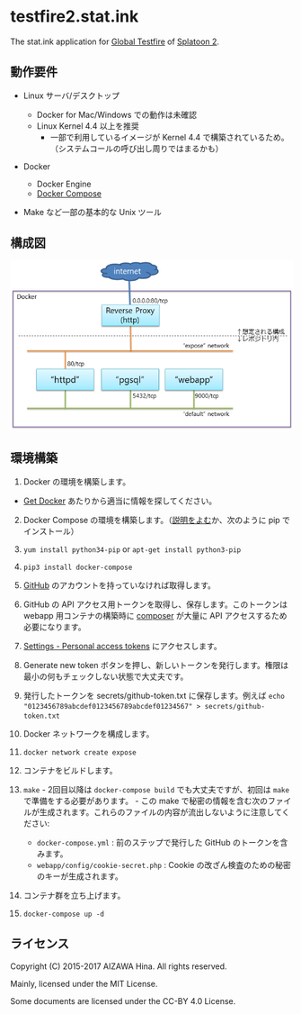 testfire2.stat.ink
==================

The stat.ink application for [Global Testfire](https://twitter.com/SplatoonJP/status/830695378081046528) of [Splatoon 2](https://www.nintendo.co.jp/software/switch/splatoon2/).


動作要件
--------

- Linux サーバ/デスクトップ
  - Docker for Mac/Windows での動作は未確認
  - Linux Kernel 4.4 以上を推奨
    - 一部で利用しているイメージが Kernel 4.4 で構築されているため。（システムコールの呼び出し周りではまるかも）

- Docker
  - Docker Engine
  - [Docker Compose](https://docs.docker.com/compose/)

- Make など一部の基本的な Unix ツール

構成図
------

![](docker/docker-network.png)


環境構築
--------

1. Docker の環境を構築します。
  - [Get Docker](https://www.docker.com/get-docker) あたりから適当に情報を探してください。

2. Docker Compose の環境を構築します。（[説明をよむ](https://docs.docker.com/compose/install/)か、次のように pip でインストール）
  1. `yum install python34-pip` or `apt-get install python3-pip`
  2. `pip3 install docker-compose`

3. [GitHub](https://github.com/) のアカウントを持っていなければ取得します。

4. GitHub の API アクセス用トークンを取得し、保存します。このトークンは webapp 用コンテナの構築時に [composer](https://getcomposer.org/) が大量に API アクセスするため必要になります。
  1. [Settings - Personal access tokens](https://github.com/settings/tokens) にアクセスします。
  2. Generate new token ボタンを押し、新しいトークンを発行します。権限は最小の何もチェックしない状態で大丈夫です。
  3. 発行したトークンを secrets/github-token.txt に保存します。例えば `echo "0123456789abcdef0123456789abcdef01234567" > secrets/github-token.txt`

5. Docker ネットワークを構成します。
  1. `docker network create expose`

6. コンテナをビルドします。
  1. `make`
    - 2回目以降は `docker-compose build` でも大丈夫ですが、初回は `make` で準備をする必要があります。
    - この make で秘密の情報を含む次のファイルが生成されます。これらのファイルの内容が流出しないように注意してください:
      - `docker-compose.yml` : 前のステップで発行した GitHub のトークンを含みます。
      - `webapp/config/cookie-secret.php` : Cookie の改ざん検査のための秘密のキーが生成されます。

7. コンテナ群を立ち上げます。
  1. `docker-compose up -d`


ライセンス
----------

Copyright (C) 2015-2017 AIZAWA Hina. All rights reserved.

Mainly, licensed under the MIT License.

Some documents are licensed under the CC-BY 4.0 License.
